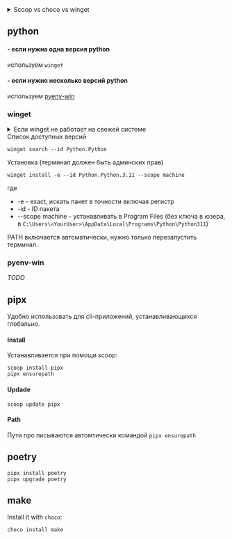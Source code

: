 <details><summary>Scoop vs choco vs winget</summary>
 
**winget**
- устанавливает пакеты из windows store через командную строку

**scoop**
- устанавливает в свою папку ~/scoop/
- больше предназначен для инструментов разработчика и утилит, нежели больших программ как chrome или skype

**choco**
- устанавливает софт в `Program Files`, требует права администратора

</details>

python
-----------
#### - если нужна одна версия python
используем `winget`
#### - если нужно несколько версий python
используем [pyenv-win](https://github.com/pyenv-win/pyenv-win)

### winget

<details><summary>Если winget не работает на свежей системе</summary>
Это известная проблем, решение такое
 
    Invoke-WebRequest -Uri https://aka.ms/getwinget -OutFile winget.msixbundle
    Add-AppxPackage winget.msixbundle
    del winget.msixbundle
</details>
Список доступных версий

    winget search --id Python.Python

Установка (терминал должен быть админских прав)

    winget install -e --id Python.Python.3.11 --scope machine

где
- -e - exact, искать пакет в точности включая регистр
- -id - ID пакета
- --scope machine - устанавливать в Program Files (без ключа в юзера, в `C:\Users\<YourUser>\AppData\Local\Programs\Python\Python311`)

PATH включается автоматически, нужно только перезапустить терминал.

### pyenv-win

*TODO*
  
pipx
-----------

Удобно использовать для cli-приложений, устанавливающихся глобально.

#### Install
Устанавливается при помощи scoop:

    scoop install pipx
    pipx ensurepath

#### Updade

    scoop update pipx

#### Path

Пути про писываются автомтически командой `pipx ensurepath`

poetry
-----------

    pipx install poetry 
    pipx upgrade poetry


 make
 -----------

Install it with `choco`:

```
choco install make
```
